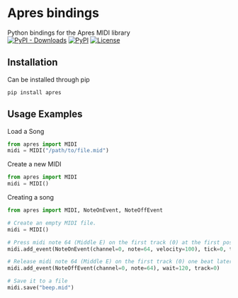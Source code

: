 # Apres bindings
Python bindings for the Apres MIDI library<br/>
[![PyPI - Downloads](https://img.shields.io/pypi/dw/apres?style=flat-square)](https://pypi.org/project/apres/)
[![PyPI](https://img.shields.io/pypi/v/apres?style=flat-square)](https://pypi.org/project/apres/)
[![License](https://img.shields.io/pypi/l/apres?style=flat-square)](https://burnsomni.net/project/apres_bindings/?branch=master&path=LICENSE)

## Installation
Can be installed through pip
```
pip install apres
```
## Usage Examples
Load a Song
```python
from apres import MIDI
midi = MIDI("/path/to/file.mid")
```

Create a new MIDI
```python
from apres import MIDI
midi = MIDI()
```

Creating a song
```python
from apres import MIDI, NoteOnEvent, NoteOffEvent

# Create an empty MIDI file.
midi = MIDI()

# Press midi note 64 (Middle E) on the first track (0) at the first position (0 ticks)
midi.add_event(NoteOnEvent(channel=0, note=64, velocity=100), tick=0, track=0)

# Release midi note 64 (Middle E) on the first track (0) one beat later (120 ticks)
midi.add_event(NoteOffEvent(channel=0, note=64), wait=120, track=0)

# Save it to a file
midi.save("beep.mid")
```
